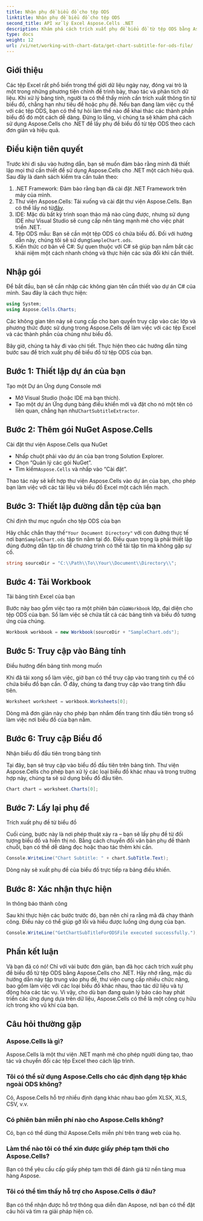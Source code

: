 ```yaml
---
title: Nhận phụ đề biểu đồ cho tệp ODS
linktitle: Nhận phụ đề biểu đồ cho tệp ODS
second_title: API xử lý Excel Aspose.Cells .NET
description: Khám phá cách trích xuất phụ đề biểu đồ từ tệp ODS bằng Aspose.Cells cho .NET với hướng dẫn từng bước chi tiết này. Hoàn hảo cho các nhà phát triển.
type: docs
weight: 12
url: /vi/net/working-with-chart-data/get-chart-subtitle-for-ods-file/
---
```

## Giới thiệu

Các tệp Excel rất phổ biến trong thế giới dữ liệu ngày nay, đóng vai trò là một trong những phương tiện chính để trình bày, thao tác và phân tích dữ liệu. Khi xử lý bảng tính, người ta có thể thấy mình cần trích xuất thông tin từ biểu đồ, chẳng hạn như tiêu đề hoặc phụ đề. Nếu bạn đang làm việc cụ thể với các tệp ODS, bạn có thể tự hỏi làm thế nào để khai thác các thành phần biểu đồ đó một cách dễ dàng. Đừng lo lắng, vì chúng ta sẽ khám phá cách sử dụng Aspose.Cells cho .NET để lấy phụ đề biểu đồ từ tệp ODS theo cách đơn giản và hiệu quả.

## Điều kiện tiên quyết

Trước khi đi sâu vào hướng dẫn, bạn sẽ muốn đảm bảo rằng mình đã thiết lập mọi thứ cần thiết để sử dụng Aspose.Cells cho .NET một cách hiệu quả. Sau đây là danh sách kiểm tra cần tuân theo:

1. .NET Framework: Đảm bảo rằng bạn đã cài đặt .NET Framework trên máy của mình. 
2.  Thư viện Aspose.Cells: Tải xuống và cài đặt thư viện Aspose.Cells. Bạn có thể lấy nó từ[đây](https://releases.aspose.com/cells/net/).
3. IDE: Mặc dù bất kỳ trình soạn thảo mã nào cũng được, nhưng sử dụng IDE như Visual Studio sẽ cung cấp nền tảng mạnh mẽ cho việc phát triển .NET.
4. Tệp ODS mẫu: Bạn sẽ cần một tệp ODS có chứa biểu đồ. Đối với hướng dẫn này, chúng tôi sẽ sử dụng`SampleChart.ods`.
5. Kiến thức cơ bản về C#: Sự quen thuộc với C# sẽ giúp bạn nắm bắt các khái niệm một cách nhanh chóng và thực hiện các sửa đổi khi cần thiết.

## Nhập gói

Để bắt đầu, bạn sẽ cần nhập các không gian tên cần thiết vào dự án C# của mình. Sau đây là cách thực hiện:

```csharp
using System;
using Aspose.Cells.Charts;
```

Các không gian tên này sẽ cung cấp cho bạn quyền truy cập vào các lớp và phương thức được sử dụng trong Aspose.Cells để làm việc với các tệp Excel và các thành phần của chúng như biểu đồ.

Bây giờ, chúng ta hãy đi vào chi tiết. Thực hiện theo các hướng dẫn từng bước sau để trích xuất phụ đề biểu đồ từ tệp ODS của bạn.

## Bước 1: Thiết lập dự án của bạn

Tạo một Dự án Ứng dụng Console mới

- Mở Visual Studio (hoặc IDE mà bạn thích).
-  Tạo một dự án Ứng dụng bảng điều khiển mới và đặt cho nó một tên có liên quan, chẳng hạn như`ChartSubtitleExtractor`.

## Bước 2: Thêm gói NuGet Aspose.Cells

Cài đặt thư viện Aspose.Cells qua NuGet

- Nhấp chuột phải vào dự án của bạn trong Solution Explorer.
- Chọn “Quản lý các gói NuGet”.
-  Tìm kiếm`Aspose.Cells` và nhấp vào “Cài đặt”.

Thao tác này sẽ kết hợp thư viện Aspose.Cells vào dự án của bạn, cho phép bạn làm việc với các tài liệu và biểu đồ Excel một cách liền mạch.

## Bước 3: Thiết lập đường dẫn tệp của bạn

Chỉ định thư mục nguồn cho tệp ODS của bạn

 Hãy chắc chắn thay thế`"Your Document Directory"` với con đường thực tế nơi bạn`SampleChart.ods` tập tin nằm tại đó. Điều quan trọng là phải thiết lập đúng đường dẫn tập tin để chương trình có thể tải tập tin mà không gặp sự cố.

```csharp
string sourceDir = "C:\\Path\\To\\Your\\Document\\Directory\\";
```

## Bước 4: Tải Workbook

Tải bảng tính Excel của bạn

 Bước này bao gồm việc tạo ra một phiên bản của`Workbook` lớp, đại diện cho tệp ODS của bạn. Sổ làm việc sẽ chứa tất cả các bảng tính và biểu đồ tương ứng của chúng.

```csharp
Workbook workbook = new Workbook(sourceDir + "SampleChart.ods");
```

## Bước 5: Truy cập vào Bảng tính

Điều hướng đến bảng tính mong muốn

Khi đã tải xong sổ làm việc, giờ bạn có thể truy cập vào trang tính cụ thể có chứa biểu đồ bạn cần. Ở đây, chúng ta đang truy cập vào trang tính đầu tiên.

```csharp
Worksheet worksheet = workbook.Worksheets[0];
```

Dòng mã đơn giản này cho phép bạn nhắm đến trang tính đầu tiên trong sổ làm việc nơi biểu đồ của bạn nằm.

## Bước 6: Truy cập Biểu đồ

Nhận biểu đồ đầu tiên trong bảng tính

Tại đây, bạn sẽ truy cập vào biểu đồ đầu tiên trên bảng tính. Thư viện Aspose.Cells cho phép bạn xử lý các loại biểu đồ khác nhau và trong trường hợp này, chúng ta sẽ sử dụng biểu đồ đầu tiên.

```csharp
Chart chart = worksheet.Charts[0];
```

## Bước 7: Lấy lại phụ đề

Trích xuất phụ đề từ biểu đồ

Cuối cùng, bước này là nơi phép thuật xảy ra – bạn sẽ lấy phụ đề từ đối tượng biểu đồ và hiển thị nó. Bằng cách chuyển đổi văn bản phụ đề thành chuỗi, bạn có thể dễ dàng đọc hoặc thao tác thêm khi cần.

```csharp
Console.WriteLine("Chart Subtitle: " + chart.SubTitle.Text);
```

Dòng này sẽ xuất phụ đề của biểu đồ trực tiếp ra bảng điều khiển.

## Bước 8: Xác nhận thực hiện

In thông báo thành công

Sau khi thực hiện các bước trước đó, bạn nên chỉ ra rằng mã đã chạy thành công. Điều này có thể giúp gỡ lỗi và hiểu được luồng ứng dụng của bạn.

```csharp
Console.WriteLine("GetChartSubTitleForODSFile executed successfully.");
```

## Phần kết luận

Và bạn đã có nó! Chỉ với vài bước đơn giản, bạn đã học cách trích xuất phụ đề biểu đồ từ tệp ODS bằng Aspose.Cells cho .NET. Hãy nhớ rằng, mặc dù hướng dẫn này tập trung vào phụ đề, thư viện cung cấp nhiều chức năng, bao gồm làm việc với các loại biểu đồ khác nhau, thao tác dữ liệu và tự động hóa các tác vụ. Vì vậy, cho dù bạn đang quản lý báo cáo hay phát triển các ứng dụng dựa trên dữ liệu, Aspose.Cells có thể là một công cụ hữu ích trong kho vũ khí của bạn.

## Câu hỏi thường gặp

### Aspose.Cells là gì?
Aspose.Cells là một thư viện .NET mạnh mẽ cho phép người dùng tạo, thao tác và chuyển đổi các tệp Excel theo cách lập trình.

### Tôi có thể sử dụng Aspose.Cells cho các định dạng tệp khác ngoài ODS không?
Có, Aspose.Cells hỗ trợ nhiều định dạng khác nhau bao gồm XLSX, XLS, CSV, v.v.

### Có phiên bản miễn phí nào cho Aspose.Cells không?
Có, bạn có thể dùng thử Aspose.Cells miễn phí trên trang web của họ.

### Làm thế nào tôi có thể xin được giấy phép tạm thời cho Aspose.Cells?
Bạn có thể yêu cầu cấp giấy phép tạm thời để đánh giá từ nền tảng mua hàng Aspose.

### Tôi có thể tìm thấy hỗ trợ cho Aspose.Cells ở đâu?
Bạn có thể nhận được hỗ trợ thông qua diễn đàn Aspose, nơi bạn có thể đặt câu hỏi và tìm ra giải pháp hiện có.